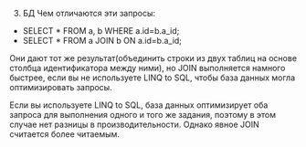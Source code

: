 3. БД
   Чем отличаются эти запросы:

- SELECT \* FROM a, b WHERE a.id=b.a_id;
- SELECT \* FROM a JOIN b ON a.id=b.a_id;

Они дают тот же результат(объединить строки из двух таблиц на основе столбца идентификатора между ними), но JOIN выполняется намного быстрее, если вы не используете LINQ to SQL, чтобы база данных могла оптимизировать запросы.

Если вы используете LINQ to SQL, база данных оптимизирует оба запроса для выполнения одного и того же задания, поэтому в этом случае нет разницы в производительности. Однако явное JOIN считается более читаемым.

